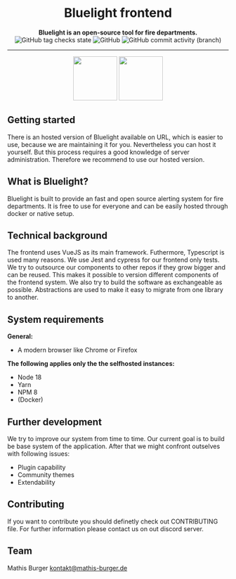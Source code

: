 <div align="center">
    <h1>Bluelight frontend</h1>
<strong>
    Bluelight is an open-source tool for fire departments.
</strong>
<br>
<img alt="GitHub tag checks state" src="https://img.shields.io/github/checks-status/bluelight-org/frontend-v3/main?style=for-the-badge">
<img alt="GitHub" src="https://img.shields.io/github/license/bluelight-org/frontend-v3?style=for-the-badge">
<img alt="GitHub commit activity (branch)" src="https://img.shields.io/github/commit-activity/m/bluelight-org/frontend-v3?style=for-the-badge">

</div>

<hr>

<div align="center">
    <img src="https://upload.wikimedia.org/wikipedia/commons/thumb/9/95/Vue.js_Logo_2.svg/2000px-Vue.js_Logo_2.svg.png" height="100">
    <img src="https://upload.wikimedia.org/wikipedia/commons/thumb/4/4c/Typescript_logo_2020.svg/1200px-Typescript_logo_2020.svg.png" height="100">
</div>

## Getting started

There is an hosted version of Bluelight available on URL, which is easier to use,
because we are maintaining it for you. Nevertheless you can host it yourself. But this
process requires a good knowledge of server administration. Therefore we recommend to
use our hosted version.

## What is Bluelight?

Bluelight is built to provide an fast and open source alerting system for
fire departments. It is free to use for everyone and can be easily hosted through docker or native setup.

## Technical background

The frontend uses VueJS as its main framework. Futhermore, Typescript is used many reasons. We use Jest and 
cypress for our frontend only tests. We try to outsource our components to other repos if they grow bigger and can be reused. This makes it possible to
version different components of the frontend system. We also try to build the software as exchangeable as possible. Abstractions are used to make it easy to migrate 
from one library to another. 

## System requirements

**General:**
- A modern browser like Chrome or Firefox

**The following applies only the the selfhosted instances:**
- Node 18
- Yarn 
- NPM 8
- (Docker)

## Further development

We try to improve our system from time to time. 
Our current goal is to build be base system of the application.
After that we might confront outselves with following issues:
- Plugin capability
- Community themes
- Extendability

## Contributing

If you want to contribute you should definetly check out CONTRIBUTING file.
For further information please contact us on out discord server.

## Team
Mathis Burger <kontakt@mathis-burger.de>

